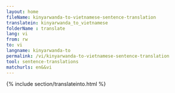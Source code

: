 ```yaml
---
layout: home
fileName: kinyarwanda-to-vietnamese-sentence-translation
translatein: kinyarwanda_to_vietnamese
folderName : translate
lang: vi
from: rw
to: vi
langname: kinyarwanda-to
permalink: /vi/kinyarwanda-to-vietnamese-sentence-translation
tool: sentence-translations
matchurls: en&&vi
---
```

{% include section/translateinto.html %}
